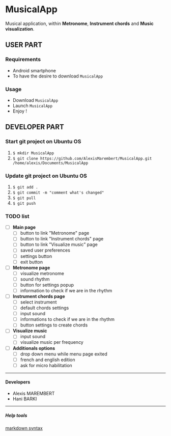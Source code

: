 # MusicalApp
Musical application, within **Metronome**, **Instrument chords** and **Music visualization**.

## USER PART

### Requirements
- Android smartphone
- To have the desire to download `MusicalApp`

### Usage
- Download `MusicalApp`
- Launch `MusicalApp`
- Enjoy !

## DEVELOPER PART

### Start git project on Ubuntu OS
1. `$ mkdir MusicalApp`
2. `$ git clone https://github.com/AlexisMarembert/MusicalApp.git /home/alexis/Documents/MusicalApp`

### Update git project on Ubuntu OS
1. `$ git add .`
2. `$ git commit -m "comment what's changed"`
3. `$ git pull`
4. `$ git push`

### TODO list
- [ ] **Main page**
  - [ ] button to link "Metronome" page
  - [ ] button to link "Instrument chords" page
  - [ ] button to link "Visualize music" page
  - [ ] saved user preferences
  - [ ] settings button
  - [ ] exit button
  
- [ ] **Metronome page**
  - [ ] visualize metronome
  - [ ] sound rhythm
  - [ ] button for settings popup
  - [ ] information to check if we are in the rhythm
  
- [ ] **Instrument chords page**
  - [ ] select instrument
  - [ ] default chords settings
  - [ ] input sound
  - [ ] informations to check if we are in the rhythm
  - [ ] button settings to create chords
  
- [ ] **Visualize music**
  - [ ] input sound
  - [ ] visualize music per frequency
  
- [ ] **Additionals options**
  - [ ] drop down menu while menu page exited
  - [ ] french and english edition
  - [ ] ask for micro habilitation

---

#### Developers
- Alexis MAREMBERT
- Hani BARKI

---

##### Help tools
[markdown syntax](https://en.wikipedia.org/wiki/Markdown)
